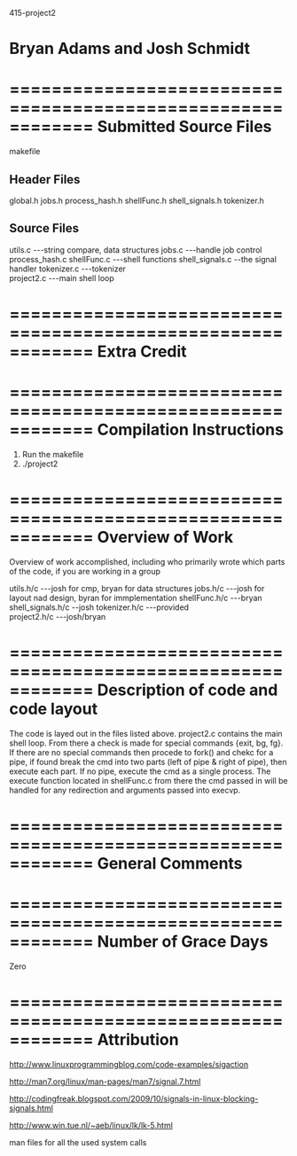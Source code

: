 415-project2

Bryan Adams and Josh Schmidt
============================================================


============================================================
		Submitted Source Files
============================================================

makefile

Header Files
------------
global.h
jobs.h
process_hash.h
shellFunc.h
shell_signals.h
tokenizer.h

Source Files
------------
utils.c ---string compare, data structures 
jobs.c  ---handle job control
process_hash.c
shellFunc.c ---shell functions
shell_signals.c --the signal handler
tokenizer.c  ---tokenizer	
project2.c ---main shell loop

============================================================
		Extra Credit
============================================================


============================================================
		Compilation Instructions
============================================================
1) Run the makefile
2) ./project2


============================================================
		Overview of Work 
============================================================

Overview of work accomplished, including who primarily wrote which parts of the code, if you are working in a group

utils.h/c ---josh for cmp, bryan for data structures
jobs.h/c  ---josh for layout nad design, byran for immplementation
shellFunc.h/c ---bryan
shell_signals.h/c --josh
tokenizer.h/c  ---provided	
project2.h/c ---josh/bryan

============================================================
		Description of code and code layout
============================================================

The code is layed out in the files listed above. project2.c contains the main shell loop. From there a check is made for special commands {exit, bg, fg}. If there are no special commands then procede to fork() and chekc for a pipe, if found break the cmd into two parts (left of pipe & right of pipe), then execute each part. If no pipe, execute the cmd as a single process. The execute function located in shellFunc.c from there the cmd passed in will be handled for any redirection and arguments passed into execvp.

============================================================
		General Comments
============================================================


============================================================
		Number of Grace Days
============================================================

Zero

============================================================
		Attribution
============================================================
http://www.linuxprogrammingblog.com/code-examples/sigaction

http://man7.org/linux/man-pages/man7/signal.7.html

http://codingfreak.blogspot.com/2009/10/signals-in-linux-blocking-signals.html

http://www.win.tue.nl/~aeb/linux/lk/lk-5.html

man files for all the used system calls
